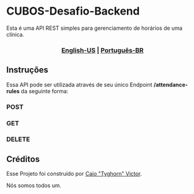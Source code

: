 <h1> CUBOS-Desafio-Backend </h1>
Esta é uma API REST simples para gerenciamento de horários de uma clínica.

<h3 align="center">
    <a href="README.md">English-US</a>
    <span>|</span>
    <a href="README-ptBR.md">Português-BR</a>
</h3>

<h2>Instruções</h2>

Essa API pode ser utilizada através de seu único Endpoint <strong>/attendance-rules</strong> da seguinte forma:

<h3>POST</h3>


<h3>GET</h3>


<h3>DELETE</h3>





<h2>Créditos</h2>

Esse Projeto foi construído por [Caio "Tyghorn" Victor](https://github.com/CaioVictorMota).

Nós somos todos um.